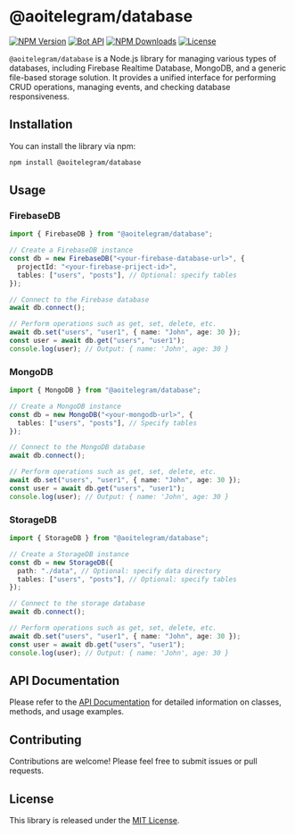 # **@aoitelegram/database**

[![NPM Version](https://img.shields.io/npm/v/@aoitelegram/database)](https://www.npmjs.com/package/@aoitelegram/database)
[![Bot API](https://img.shields.io/badge/Bot%20API-v.7.1-00aced.svg?style=flat-square&logo=telegram)](https://core.telegram.org/bots/api)
[![NPM Downloads](https://img.shields.io/npm/dt/@aoitelegram/database.svg?maxAge=3600)](https://www.npmjs.com/package/@aoitelegram/database)
[![License](https://img.shields.io/npm/l/@aoitelegram/database)](https://github.com/aoitelegram/database/blob/main/LICENSE)

`@aoitelegram/database` is a Node.js library for managing various types of databases, including Firebase Realtime Database, MongoDB, and a generic file-based storage solution. It provides a unified interface for performing CRUD operations, managing events, and checking database responsiveness.

## Installation

You can install the library via npm:

```bash
npm install @aoitelegram/database
```

## Usage

### FirebaseDB

```typescript
import { FirebaseDB } from "@aoitelegram/database";

// Create a FirebaseDB instance
const db = new FirebaseDB("<your-firebase-database-url>", {
  projectId: "<your-firebase-priject-id>",
  tables: ["users", "posts"], // Optional: specify tables
});

// Connect to the Firebase database
await db.connect();

// Perform operations such as get, set, delete, etc.
await db.set("users", "user1", { name: "John", age: 30 });
const user = await db.get("users", "user1");
console.log(user); // Output: { name: 'John', age: 30 }
```

### MongoDB

```typescript
import { MongoDB } from "@aoitelegram/database";

// Create a MongoDB instance
const db = new MongoDB("<your-mongodb-url>", {
  tables: ["users", "posts"], // Specify tables
});

// Connect to the MongoDB database
await db.connect();

// Perform operations such as get, set, delete, etc.
await db.set("users", "user1", { name: "John", age: 30 });
const user = await db.get("users", "user1");
console.log(user); // Output: { name: 'John', age: 30 }
```

### StorageDB

```typescript
import { StorageDB } from "@aoitelegram/database";

// Create a StorageDB instance
const db = new StorageDB({
  path: "./data", // Optional: specify data directory
  tables: ["users", "posts"], // Optional: specify tables
});

// Connect to the storage database
await db.connect();

// Perform operations such as get, set, delete, etc.
await db.set("users", "user1", { name: "John", age: 30 });
const user = await db.get("users", "user1");
console.log(user); // Output: { name: 'John', age: 30 }
```

## API Documentation

Please refer to the [API Documentation](#) for detailed information on classes, methods, and usage examples.

## Contributing

Contributions are welcome! Please feel free to submit issues or pull requests.

## License

This library is released under the [MIT License](https://github.com/aoitelegram/database/blob/main/LICENSE).
